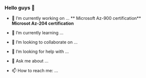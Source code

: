 ### Hello guys 👋

- 🔭 I’m currently working on ...
 ** Microsoft Az-900 certification**
 **Microsot Az-204 certification**
 
- 🌱 I’m currently learning ...

- 👯 I’m looking to collaborate on ...
- 🤔 I’m looking for help with ...
- 💬 Ask me about ...
- 📫 How to reach me: ...

<!--
**aaadlane/aaadlane** is a ✨ _special_ ✨ repository because its `README.md` (this file) appears on your GitHub profile.


- ⚡ Fun fact: ...
-->
